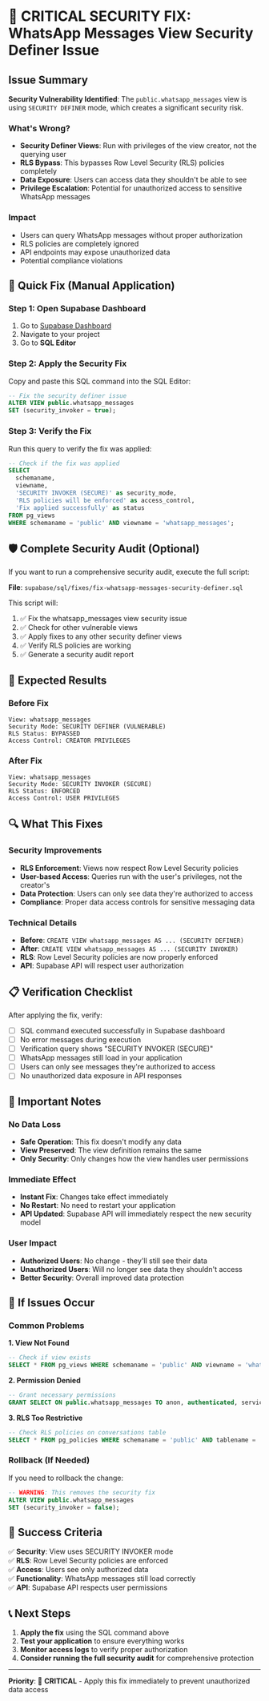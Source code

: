 # 🚨 CRITICAL SECURITY FIX: WhatsApp Messages View Security Definer Issue

## Issue Summary

**Security Vulnerability Identified**: The `public.whatsapp_messages` view is using `SECURITY DEFINER` mode, which creates a significant security risk.

### What's Wrong?
- **Security Definer Views**: Run with privileges of the view creator, not the querying user
- **RLS Bypass**: This bypasses Row Level Security (RLS) policies completely
- **Data Exposure**: Users can access data they shouldn't be able to see
- **Privilege Escalation**: Potential for unauthorized access to sensitive WhatsApp messages

### Impact
- Users can query WhatsApp messages without proper authorization
- RLS policies are completely ignored
- API endpoints may expose unauthorized data
- Potential compliance violations

## 🔧 Quick Fix (Manual Application)

### Step 1: Open Supabase Dashboard
1. Go to [Supabase Dashboard](https://supabase.com/dashboard)
2. Navigate to your project
3. Go to **SQL Editor**

### Step 2: Apply the Security Fix
Copy and paste this SQL command into the SQL Editor:

```sql
-- Fix the security definer issue
ALTER VIEW public.whatsapp_messages
SET (security_invoker = true);
```

### Step 3: Verify the Fix
Run this query to verify the fix was applied:

```sql
-- Check if the fix was applied
SELECT 
  schemaname, 
  viewname, 
  'SECURITY INVOKER (SECURE)' as security_mode,
  'RLS policies will be enforced' as access_control,
  'Fix applied successfully' as status
FROM pg_views 
WHERE schemaname = 'public' AND viewname = 'whatsapp_messages';
```

## 🛡️ Complete Security Audit (Optional)

If you want to run a comprehensive security audit, execute the full script:

**File**: `supabase/sql/fixes/fix-whatsapp-messages-security-definer.sql`

This script will:
1. ✅ Fix the whatsapp_messages view security issue
2. ✅ Check for other vulnerable views
3. ✅ Apply fixes to any other security definer views
4. ✅ Verify RLS policies are working
5. ✅ Generate a security audit report

## 🎯 Expected Results

### Before Fix
```
View: whatsapp_messages
Security Mode: SECURITY DEFINER (VULNERABLE)
RLS Status: BYPASSED
Access Control: CREATOR PRIVILEGES
```

### After Fix
```
View: whatsapp_messages
Security Mode: SECURITY INVOKER (SECURE)
RLS Status: ENFORCED
Access Control: USER PRIVILEGES
```

## 🔍 What This Fixes

### Security Improvements
- **RLS Enforcement**: Views now respect Row Level Security policies
- **User-based Access**: Queries run with the user's privileges, not the creator's
- **Data Protection**: Users can only see data they're authorized to access
- **Compliance**: Proper data access controls for sensitive messaging data

### Technical Details
- **Before**: `CREATE VIEW whatsapp_messages AS ... (SECURITY DEFINER)`
- **After**: `CREATE VIEW whatsapp_messages AS ... (SECURITY INVOKER)`
- **RLS**: Row Level Security policies are now properly enforced
- **API**: Supabase API will respect user authorization

## 📋 Verification Checklist

After applying the fix, verify:

- [ ] SQL command executed successfully in Supabase dashboard
- [ ] No error messages during execution
- [ ] Verification query shows "SECURITY INVOKER (SECURE)"
- [ ] WhatsApp messages still load in your application
- [ ] Users can only see messages they're authorized to access
- [ ] No unauthorized data exposure in API responses

## 🚨 Important Notes

### No Data Loss
- **Safe Operation**: This fix doesn't modify any data
- **View Preserved**: The view definition remains the same
- **Only Security**: Only changes how the view handles user permissions

### Immediate Effect
- **Instant Fix**: Changes take effect immediately
- **No Restart**: No need to restart your application
- **API Updated**: Supabase API will immediately respect the new security model

### User Impact
- **Authorized Users**: No change - they'll still see their data
- **Unauthorized Users**: Will no longer see data they shouldn't access
- **Better Security**: Overall improved data protection

## 🔧 If Issues Occur

### Common Problems

**1. View Not Found**
```sql
-- Check if view exists
SELECT * FROM pg_views WHERE schemaname = 'public' AND viewname = 'whatsapp_messages';
```

**2. Permission Denied**
```sql
-- Grant necessary permissions
GRANT SELECT ON public.whatsapp_messages TO anon, authenticated, service_role;
```

**3. RLS Too Restrictive**
```sql
-- Check RLS policies on conversations table
SELECT * FROM pg_policies WHERE schemaname = 'public' AND tablename = 'conversations';
```

### Rollback (If Needed)
If you need to rollback the change:

```sql
-- WARNING: This removes the security fix
ALTER VIEW public.whatsapp_messages
SET (security_invoker = false);
```

## 🎯 Success Criteria

✅ **Security**: View uses SECURITY INVOKER mode  
✅ **RLS**: Row Level Security policies are enforced  
✅ **Access**: Users see only authorized data  
✅ **Functionality**: WhatsApp messages still load correctly  
✅ **API**: Supabase API respects user permissions  

## 📞 Next Steps

1. **Apply the fix** using the SQL command above
2. **Test your application** to ensure everything works
3. **Monitor access logs** to verify proper authorization
4. **Consider running the full security audit** for comprehensive protection

---

**Priority**: 🚨 **CRITICAL** - Apply this fix immediately to prevent unauthorized data access 